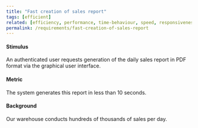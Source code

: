 ```yaml
---
title: "Fast creation of sales report"
tags: [efficient]
related: [efficiency, performance, time-behaviour, speed, responsiveness]
permalink: /requirements/fast-creation-of-sales-report
---
```


<div class="quality-requirement" markdown="1">

#### Stimulus

An authenticated user requests generation of the daily sales report in PDF format via the graphical user interface. 

#### Metric

The system generates this report in less than 10 seconds.

#### Background

Our warehouse conducts hundreds of thousands of sales per day.
</div><br>




